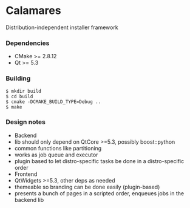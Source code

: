Calamares
=========

Distribution-independent installer framework

### Dependencies
* CMake >= 2.8.12
* Qt >= 5.3

### Building
```
$ mkdir build
$ cd build
$ cmake -DCMAKE_BUILD_TYPE=Debug ..
$ make
```

### Design notes
* Backend
 * lib should only depend on QtCore >=5.3, possibly boost::python
 * common functions like partitioning
 * works as job queue and executor
 * plugin based to let distro-specific tasks be done in a distro-specific order
* Frontend
 * QtWidgets >=5.3, other deps as needed
 * themeable so branding can be done easily (plugin-based)
 * presents a bunch of pages in a scripted order, enqueues jobs in the backend lib
